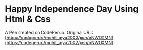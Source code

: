 # Happy Independence Day Using Html & Css

A Pen created on CodePen.io. Original URL: [https://codepen.io/mohit_arya2002/pen/oNWOXMN](https://codepen.io/mohit_arya2002/pen/oNWOXMN).

